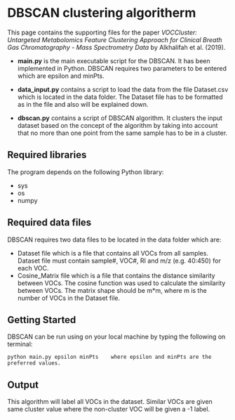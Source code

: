 # DBSCAN clustering algoritherm

This page contains the supporting files for the paper *VOCCluster: Untargeted Metabolomics Feature Clustering Approach for Clinical Breath Gas Chromatography - Mass Spectrometry Data* by Alkhalifah et al. (2019).

- **main.py**  is the main executable script for the DBSCAN. It has been implemented in Python. DBSCAN requires two parameters to be entered which are epsilon and minPts.


- **data_input.py** contains a script to load the data from the file Dataset.csv which is located in the data folder. The Dataset file has to be formatted as in the file and also will be explained down.

- **dbscan.py** contains a script of DBSCAN algorithm. It clusters the input dataset based on the concept of the algorithm by taking into account that no more than one point from the same sample has to be in a cluster.


## Required libraries

The program depends on the following Python library:
* sys
* os
* numpy

## Required data files

DBSCAN requires two data files to be located in the data folder which are:
*   Dataset file which is a file that contains all VOCs from all samples. Dataset file must contain sample#, VOC#, RI and m/z (e.g. 40:450) for each VOC.
*   Cosine_Matrix file which is a file that contains the distance similarity between VOCs. The cosine function was used to calculate the similarity between VOCs. The matrix shape should be m*m, where m is the number of VOCs in the Dataset file.

## Getting Started

DBSCAN can be run using  on your local machine by typing the following on terminal:
```
python main.py epsilon minPts    where epsilon and minPts are the preferred values.

```
## Output

This algorithm will label all VOCs in the dataset. Similar VOCs are given same cluster value where the non-cluster VOC will be given a -1 label.

